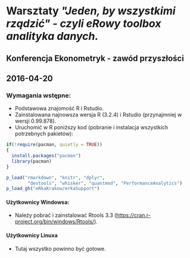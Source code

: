 # Warsztaty ***"Jeden, by wszystkimi rządzić" - czyli eRowy toolbox analityka danych.***
## Konferencja Ekonometryk - zawód przyszłości
## 2016-04-20 

### Wymagania wstępne:

- Podstawowa znajomość R i Rstudio.
- Zainstalowana najnowsza wersja R (3.2.4) i Rstudio (przynajmniej w wersji 0.99.878).
- Uruchomić w R poniższy kod (pobranie i instalacja wszystkich potrzebnych pakietów):

```r
if(!require(pacman, quietly = TRUE))
{
  install.packages("pacman")
  library(pacman)
}

p_load("rmarkdown", "knitr", "dplyr",
        "devtools", "whisker", "quantmod", "PerformanceAnalytics")
p_load_gh("eRkaKrakow/erkaSupport")

```


#### Użytkownicy Windowsa:

- Należy pobrać i zainstalować Rtools 3.3 (https://cran.r-project.org/bin/windows/Rtools/).

#### Użytkownicy Linuxa

- Tutaj wszystko powinno być gotowe.


